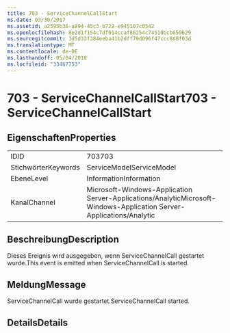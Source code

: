 ```yaml
---
title: 703 - ServiceChannelCallStart
ms.date: 03/30/2017
ms.assetid: a2595b36-a894-45c3-b722-e945107c0542
ms.openlocfilehash: 8e2d1f154c7df014ccaf86254c74510bcb659629
ms.sourcegitcommit: 3d5d33f384eeba41b2dff79d096f47ccc8d8f03d
ms.translationtype: MT
ms.contentlocale: de-DE
ms.lasthandoff: 05/04/2018
ms.locfileid: "33467753"
---
```

# <a name="703---servicechannelcallstart"></a><span data-ttu-id="f3399-102">703 - ServiceChannelCallStart</span><span class="sxs-lookup"><span data-stu-id="f3399-102">703 - ServiceChannelCallStart</span></span>
## <a name="properties"></a><span data-ttu-id="f3399-103">Eigenschaften</span><span class="sxs-lookup"><span data-stu-id="f3399-103">Properties</span></span>  
  
|||  
|-|-|  
|<span data-ttu-id="f3399-104">ID</span><span class="sxs-lookup"><span data-stu-id="f3399-104">ID</span></span>|<span data-ttu-id="f3399-105">703</span><span class="sxs-lookup"><span data-stu-id="f3399-105">703</span></span>|  
|<span data-ttu-id="f3399-106">Stichwörter</span><span class="sxs-lookup"><span data-stu-id="f3399-106">Keywords</span></span>|<span data-ttu-id="f3399-107">ServiceModel</span><span class="sxs-lookup"><span data-stu-id="f3399-107">ServiceModel</span></span>|  
|<span data-ttu-id="f3399-108">Ebene</span><span class="sxs-lookup"><span data-stu-id="f3399-108">Level</span></span>|<span data-ttu-id="f3399-109">Information</span><span class="sxs-lookup"><span data-stu-id="f3399-109">Information</span></span>|  
|<span data-ttu-id="f3399-110">Kanal</span><span class="sxs-lookup"><span data-stu-id="f3399-110">Channel</span></span>|<span data-ttu-id="f3399-111">Microsoft-Windows-Application Server-Applications/Analytic</span><span class="sxs-lookup"><span data-stu-id="f3399-111">Microsoft-Windows-Application Server-Applications/Analytic</span></span>|  
  
## <a name="description"></a><span data-ttu-id="f3399-112">Beschreibung</span><span class="sxs-lookup"><span data-stu-id="f3399-112">Description</span></span>  
 <span data-ttu-id="f3399-113">Dieses Ereignis wird ausgegeben, wenn ServiceChannelCall gestartet wurde.</span><span class="sxs-lookup"><span data-stu-id="f3399-113">This event is emitted when ServiceChannelCall is started.</span></span>  
  
## <a name="message"></a><span data-ttu-id="f3399-114">Meldung</span><span class="sxs-lookup"><span data-stu-id="f3399-114">Message</span></span>  
 <span data-ttu-id="f3399-115">ServiceChannelCall wurde gestartet.</span><span class="sxs-lookup"><span data-stu-id="f3399-115">ServiceChannelCall started.</span></span>  
  
## <a name="details"></a><span data-ttu-id="f3399-116">Details</span><span class="sxs-lookup"><span data-stu-id="f3399-116">Details</span></span>
